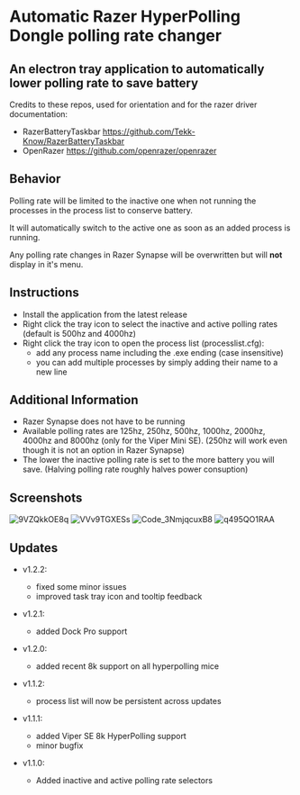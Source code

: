 # Automatic Razer HyperPolling Dongle polling rate changer
## An electron tray application to automatically lower polling rate to save battery

Credits to these repos, used for orientation and for the razer driver documentation:
* RazerBatteryTaskbar https://github.com/Tekk-Know/RazerBatteryTaskbar
* OpenRazer https://github.com/openrazer/openrazer

## Behavior
Polling rate will be limited to the inactive one when not running the processes in the process list to conserve battery.

It will automatically switch to the active one as soon as an added process is running.

Any polling rate changes in Razer Synapse will be overwritten but will **not** display in it's menu.

## Instructions
- Install the application from the latest release
- Right click the tray icon to select the inactive and active polling rates (default is 500hz and 4000hz)
- Right click the tray icon to open the process list (processlist.cfg):
    - add any process name including the .exe ending (case insensitive)
    - you can add multiple processes by simply adding their name to a new line

## Additional Information
- Razer Synapse does not have to be running
- Available polling rates are 125hz, 250hz, 500hz, 1000hz, 2000hz, 4000hz and 8000hz (only for the Viper Mini SE). (250hz will work even though it is not an option in Razer Synapse)
- The lower the inactive polling rate is set to the more battery you will save. (Halving polling rate roughly halves power consuption)

## Screenshots
![9VZQkkOE8q](https://github.com/philipbry/RazerAutoPollingRate/assets/81459908/da9eec4f-9205-4761-9185-be9f68537653) ![VVv9TGXESs](https://github.com/philipbry/RazerAutoPollingRate/assets/81459908/2e34527f-5170-4c02-89ac-3763e0c3fd37) ![Code_3NmjqcuxB8](https://github.com/philipbry/RazerAutoPollingRate/assets/81459908/061c22c5-1b1e-40bf-b5b1-394bed1d51c5) ![q495QO1RAA](https://github.com/philipbry/RazerAutoPollingRate/assets/81459908/5abd2860-e874-4cd6-a574-206bfb22be34)


## Updates
- v1.2.2:
    - fixed some minor issues
    - improved task tray icon and tooltip feedback

- v1.2.1:
    - added Dock Pro support

- v1.2.0:
    - added recent 8k support on all hyperpolling mice

- v1.1.2:
    - process list will now be persistent across updates

- v1.1.1:
    - added Viper SE 8k HyperPolling support
    - minor bugfix

- v1.1.0:
    - Added inactive and active polling rate selectors
